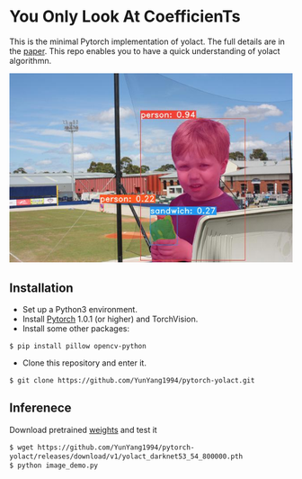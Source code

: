 # **Y**ou **O**nly **L**ook **A**t **C**oefficien**T**s
This is the minimal Pytorch implementation of yolact. The full details are in the [paper](https://arxiv.org/abs/1904.02689). This repo enables you to have a quick understanding of yolact algorithmn.

![image](./docs/boy_detection.jpg)

## Installation
 - Set up a Python3 environment.
 - Install [Pytorch](http://pytorch.org/) 1.0.1 (or higher) and TorchVision.
 - Install some other packages:
 
 ```Shell
 $ pip install pillow opencv-python
 ```
 - Clone this repository and enter it.
 
 ```Shell
 $ git clone https://github.com/YunYang1994/pytorch-yolact.git
 ```
 
## Inferenece
Download pretrained [weights](https://github.com/YunYang1994/pytorch-yolact/releases/download/v1/yolact_darknet53_54_800000.pth) and test it 

```Shell
$ wget https://github.com/YunYang1994/pytorch-yolact/releases/download/v1/yolact_darknet53_54_800000.pth
$ python image_demo.py
```

 
 
